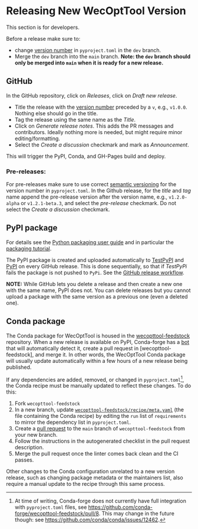 # Releasing New WecOptTool Version
This section is for developers.

Before a release make sure to:

* change [version number](https://semver.org/) in `pyproject.toml` in the `dev` branch.
* Merge the `dev` branch into the `main` branch. **Note: the `dev` branch should only be merged into `main` when it is ready for a new release.**

## GitHub
In the GitHub repository, click on *Releases*, click on *Draft new release*.

* Title the release with the [version number](https://semver.org/) preceded by a `v`, e.g., `v1.0.0`. Nothing else should go in the title.
* Tag the release using the same name as the *Title*.
* Click on *Generate release notes*. This adds the PR messages and contributors. Ideally nothing more is needed, but might require minor editing/formatting.
* Select the *Create a discussion* checkmark and mark as *Announcement*.

This will trigger the PyPI, Conda, and GH-Pages build and deploy.

### Pre-releases:
For pre-releases make sure to use correct [semantic versioning](https://semver.org/) for the version number in `pyproject.toml`.
In the Github release, for the *title* and *tag* name append the pre-release version after the version name, e.g., `v1.2.0-alpha` or `v1.2.1-beta.3`, and select the *pre-release* checkmark. Do not select the *Create a discussion* checkmark.

## PyPI package
For details see the [Python packaging user guide](https://packaging.python.org/en/latest/) and in particular the [packaging tutorial](https://packaging.python.org/en/latest/tutorials/packaging-projects/).

The PyPI package is created and uploaded automatically to [TestPyPI](https://test.pypi.org/) and [PyPI](https://pypi.org/) on every GitHub release.
This is done sequentially, so that if *TestPyPi* fails the package is not pushed to `PyPi`.
See the [GitHub release workflow](https://github.com/sandialabs/WecOptTool/blob/main/.github/workflows/release.yml).

**NOTE:** While GitHub lets you delete a release and then create a new one with the same name, PyPI does not. You can delete releases but you cannot upload a package with the same version as a previous one (even a deleted one).

## Conda package
The Conda package for WecOptTool is housed in the [wecopttool-feedstock](https://github.com/conda-forge/wecopttool-feedstock) repository.
When a new release is available on PyPI, Conda-forge has a [bot](https://github.com/regro/autotick-bot) that will automatically detect it, create a pull request in [wecopttool-feedstock], and merge it.
In other words, the WecOptTool Conda package will usually update automatically within a few hours of a new release being published.

If any dependencies are added, removed, or changed in `pyproject.toml`[^1], the Conda recipe must be manually updated to reflect these changes.
To do this:

1. Fork `wecopttool-feedstock`
2. In a new branch, update [`wecopttool-feedstock/recipe/meta.yaml`](https://github.com/conda-forge/wecopttool-feedstock/blob/main/recipe/meta.yaml) (the file containing the Conda recipe) by editing the `run` list of `requirements` to mirror the dependency list in `pyproject.toml`.
3. Create a [pull request](https://github.com/conda-forge/wecopttool-feedstock/pulls) to the `main` branch of `wecopttool-feedstock` from your new branch.
4. Follow the instructions in the autogenerated checklist in the pull request description.
5. Merge the pull request once the linter comes back clean and the CI passes.

Other changes to the Conda configuration unrelated to a new version release, such as changing package metadata or the maintainers list, also require a manual update to the recipe through this same process.

[^1]: At time of writing, Conda-forge does not currently have full integration with `pyproject.toml` files, see https://github.com/conda-forge/wecopttool-feedstock/pull/8.
This may change in the future though: see https://github.com/conda/conda/issues/12462.